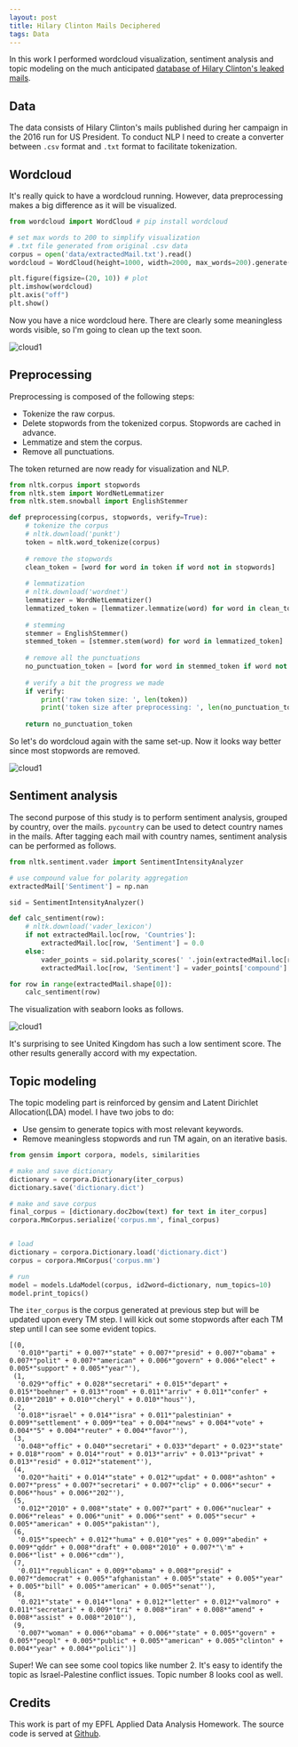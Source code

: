 ```yaml
---
layout: post
title: Hilary Clinton Mails Deciphered
tags: Data
---
```


In this work I performed wordcloud visualization, sentiment analysis and topic modeling on the much anticipated [database of Hilary Clinton's leaked mails](https://www.kaggle.com/kaggle/hillary-clinton-emails).

## Data

The data consists of Hilary Clinton's mails published during her campaign in the 2016 run for US President. To conduct NLP I need to create a converter between `.csv` format and `.txt` format to facilitate tokenization.

## Wordcloud

It's really quick to have a wordcloud running. However, data preprocessing makes a big difference as it will be visualized.

```python
from wordcloud import WordCloud # pip install wordcloud

# set max words to 200 to simplify visualization
# .txt file generated from original .csv data
corpus = open('data/extractedMail.txt').read()
wordcloud = WordCloud(height=1000, width=2000, max_words=200).generate(corpus)

plt.figure(figsize=(20, 10)) # plot
plt.imshow(wordcloud)
plt.axis("off")
plt.show()
```
Now you have a nice wordcloud here. There are clearly some meaningless words visible, so I'm going to clean up the text soon.

![cloud1](https://jiaxi-github-pages-photohost.oss-cn-beijing.aliyuncs.com/pyreneesalpaca/images/2017-09-06-cloud1.png)

## Preprocessing

Preprocessing is composed of the following steps:

- Tokenize the raw corpus.
- Delete stopwords from the tokenized corpus. Stopwords are cached in advance.
- Lemmatize and stem the corpus.
- Remove all punctuations.

The token returned are now ready for visualization and NLP.

```python
from nltk.corpus import stopwords
from nltk.stem import WordNetLemmatizer
from nltk.stem.snowball import EnglishStemmer

def preprocessing(corpus, stopwords, verify=True):
    # tokenize the corpus
    # nltk.download('punkt')
    token = nltk.word_tokenize(corpus)
    
    # remove the stopwords
    clean_token = [word for word in token if word not in stopwords]
    
    # lemmatization
    # nltk.download('wordnet')
    lemmatizer = WordNetLemmatizer()
    lemmatized_token = [lemmatizer.lemmatize(word) for word in clean_token]
    
    # stemming
    stemmer = EnglishStemmer()
    stemmed_token = [stemmer.stem(word) for word in lemmatized_token]
    
    # remove all the punctuations
    no_punctuation_token = [word for word in stemmed_token if word not in string.punctuation]
    
    # verify a bit the progress we made
    if verify:
        print('raw token size: ', len(token))
        print('token size after preprocessing: ', len(no_punctuation_token))
    
    return no_punctuation_token
```

So let's do wordcloud again with the same set-up. Now it looks way better since most stopwords are removed.

![cloud1](https://jiaxi-github-pages-photohost.oss-cn-beijing.aliyuncs.com/pyreneesalpaca/images/2017-09-06-cloud2.png)

## Sentiment analysis

The second purpose of this study is to perform sentiment analysis, grouped by country, over the mails. `pycountry` can be used to detect country names in the mails. After tagging each mail with country names, sentiment analysis can be performed as follows.

```python
from nltk.sentiment.vader import SentimentIntensityAnalyzer

# use compound value for polarity aggregation
extractedMail['Sentiment'] = np.nan

sid = SentimentIntensityAnalyzer()

def calc_sentiment(row):
    # nltk.download('vader_lexicon')
    if not extractedMail.loc[row, 'Countries']:
        extractedMail.loc[row, 'Sentiment'] = 0.0
    else:
        vader_points = sid.polarity_scores(' '.join(extractedMail.loc[row, 'Tokens']))
        extractedMail.loc[row, 'Sentiment'] = vader_points['compound']

for row in range(extractedMail.shape[0]):
    calc_sentiment(row)
```

The visualization with seaborn looks as follows.

![cloud1](https://jiaxi-github-pages-photohost.oss-cn-beijing.aliyuncs.com/pyreneesalpaca/images/2017-09-06-sa.png)

It's surprising to see United Kingdom has such a low sentiment score. The other results generally accord with my expectation.

## Topic modeling

The topic modeling part is reinforced by gensim and Latent Dirichlet Allocation(LDA) model. I have two jobs to do:

- Use gensim to generate topics with most relevant keywords.
- Remove meaningless stopwords and run TM again, on an iterative basis.

```python
from gensim import corpora, models, similarities

# make and save dictionary
dictionary = corpora.Dictionary(iter_corpus)
dictionary.save('dictionary.dict')

# make and save corpus
final_corpus = [dictionary.doc2bow(text) for text in iter_corpus]
corpora.MmCorpus.serialize('corpus.mm', final_corpus)


# load
dictionary = corpora.Dictionary.load('dictionary.dict')
corpus = corpora.MmCorpus('corpus.mm')

# run
model = models.LdaModel(corpus, id2word=dictionary, num_topics=10)
model.print_topics()
```

The `iter_corpus` is the corpus generated at previous step but will be updated upon every TM step. I will kick out some stopwords after each TM step until I can see some evident topics.

```
[(0,
  '0.010*"parti" + 0.007*"state" + 0.007*"presid" + 0.007*"obama" + 0.007*"polit" + 0.007*"american" + 0.006*"govern" + 0.006*"elect" + 0.005*"support" + 0.005*"year"'),
 (1,
  '0.029*"offic" + 0.028*"secretari" + 0.015*"depart" + 0.015*"boehner" + 0.013*"room" + 0.011*"arriv" + 0.011*"confer" + 0.010*"2010" + 0.010*"cheryl" + 0.010*"hous"'),
 (2,
  '0.018*"israel" + 0.014*"isra" + 0.011*"palestinian" + 0.009*"settlement" + 0.009*"tea" + 0.004*"news" + 0.004*"vote" + 0.004*"5" + 0.004*"reuter" + 0.004*"favor"'),
 (3,
  '0.048*"offic" + 0.040*"secretari" + 0.033*"depart" + 0.023*"state" + 0.018*"room" + 0.014*"rout" + 0.013*"arriv" + 0.013*"privat" + 0.013*"resid" + 0.012*"statement"'),
 (4,
  '0.020*"haiti" + 0.014*"state" + 0.012*"updat" + 0.008*"ashton" + 0.007*"press" + 0.007*"secretari" + 0.007*"clip" + 0.006*"secur" + 0.006*"hous" + 0.006*"202"'),
 (5,
  '0.012*"2010" + 0.008*"state" + 0.007*"part" + 0.006*"nuclear" + 0.006*"releas" + 0.006*"unit" + 0.006*"sent" + 0.005*"secur" + 0.005*"american" + 0.005*"pakistan"'),
 (6,
  '0.015*"speech" + 0.012*"huma" + 0.010*"yes" + 0.009*"abedin" + 0.009*"qddr" + 0.008*"draft" + 0.008*"2010" + 0.007*"\'m" + 0.006*"list" + 0.006*"cdm"'),
 (7,
  '0.011*"republican" + 0.009*"obama" + 0.008*"presid" + 0.007*"democrat" + 0.005*"afghanistan" + 0.005*"state" + 0.005*"year" + 0.005*"bill" + 0.005*"american" + 0.005*"senat"'),
 (8,
  '0.021*"state" + 0.014*"lona" + 0.012*"letter" + 0.012*"valmoro" + 0.011*"secretari" + 0.009*"tri" + 0.008*"iran" + 0.008*"amend" + 0.008*"assist" + 0.008*"2010"'),
 (9,
  '0.007*"woman" + 0.006*"obama" + 0.006*"state" + 0.005*"govern" + 0.005*"peopl" + 0.005*"public" + 0.005*"american" + 0.005*"clinton" + 0.004*"year" + 0.004*"polici"')]
```

Super! We can see some cool topics like number 2. It's easy to identify the topic as Israel-Palestine conflict issues. Topic number 8 looks cool as well.

## Credits

This work is part of my EPFL Applied Data Analysis Homework. The source code is served at [Github](https://github.com/Jiaxigu/ADAhomework/tree/master/03%20-%20Interactive%20Viz). 
